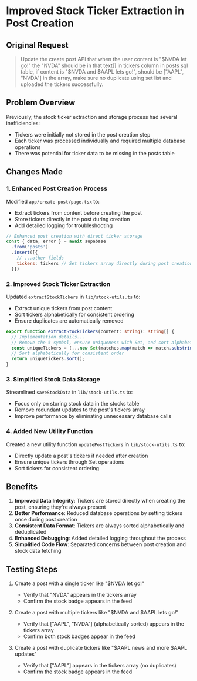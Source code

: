 # Improved Stock Ticker Extraction in Post Creation

## Original Request
> Update the create post API that when the user content is "$NVDA let go!" the "NVDA" should be in that text[] in tickers column in posts sql table, if content is "$NVDA and $AAPL lets go!", should be ["AAPL", "NVDA"] in the array, make sure no duplicate using set list and uploaded the tickers successfully.

## Problem Overview
Previously, the stock ticker extraction and storage process had several inefficiencies:
- Tickers were initially not stored in the post creation step
- Each ticker was processed individually and required multiple database operations
- There was potential for ticker data to be missing in the posts table

## Changes Made

### 1. Enhanced Post Creation Process
Modified `app/create-post/page.tsx` to:
- Extract tickers from content before creating the post
- Store tickers directly in the post during creation
- Add detailed logging for troubleshooting

```jsx
// Enhanced post creation with direct ticker storage
const { data, error } = await supabase
  .from('posts')
  .insert([{
    // ...other fields
    tickers: tickers // Set tickers array directly during post creation
  }])
```

### 2. Improved Stock Ticker Extraction
Updated `extractStockTickers` in `lib/stock-utils.ts` to:
- Extract unique tickers from post content
- Sort tickers alphabetically for consistent ordering
- Ensure duplicates are automatically removed

```typescript
export function extractStockTickers(content: string): string[] {
  // Implementation details...
  // Remove the $ symbol, ensure uniqueness with Set, and sort alphabetically
  const uniqueTickers = [...new Set(matches.map(match => match.substring(1)))];
  // Sort alphabetically for consistent order
  return uniqueTickers.sort();
}
```

### 3. Simplified Stock Data Storage
Streamlined `saveStockData` in `lib/stock-utils.ts` to:
- Focus only on storing stock data in the stocks table
- Remove redundant updates to the post's tickers array
- Improve performance by eliminating unnecessary database calls

### 4. Added New Utility Function
Created a new utility function `updatePostTickers` in `lib/stock-utils.ts` to:
- Directly update a post's tickers if needed after creation
- Ensure unique tickers through Set operations
- Sort tickers for consistent ordering

## Benefits

1. **Improved Data Integrity**: Tickers are stored directly when creating the post, ensuring they're always present
2. **Better Performance**: Reduced database operations by setting tickers once during post creation
3. **Consistent Data Format**: Tickers are always sorted alphabetically and deduplicated
4. **Enhanced Debugging**: Added detailed logging throughout the process
5. **Simplified Code Flow**: Separated concerns between post creation and stock data fetching

## Testing Steps

1. Create a post with a single ticker like "$NVDA let go!"
   - Verify that "NVDA" appears in the tickers array
   - Confirm the stock badge appears in the feed

2. Create a post with multiple tickers like "$NVDA and $AAPL lets go!"
   - Verify that ["AAPL", "NVDA"] (alphabetically sorted) appears in the tickers array
   - Confirm both stock badges appear in the feed

3. Create a post with duplicate tickers like "$AAPL news and more $AAPL updates"
   - Verify that ["AAPL"] appears in the tickers array (no duplicates)
   - Confirm the stock badge appears in the feed 